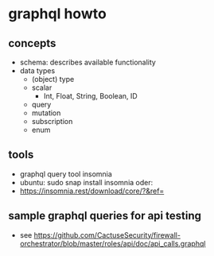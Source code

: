 # graphql howto

## concepts

- schema: describes available functionality
- data types
  - (object) type
  - scalar
    - Int, Float, String, Boolean, ID
  - query
  - mutation
  - subscription
  - enum

## tools

- graphql query tool insomnia
- ubuntu: sudo snap install insomnia oder:
- <https://insomnia.rest/download/core/?&ref=>

## sample graphql queries for api testing

- see <https://github.com/CactuseSecurity/firewall-orchestrator/blob/master/roles/api/doc/api_calls.graphql>
